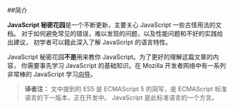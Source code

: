﻿##简介

**JavaScript 秘密花园**是一个不断更新，主要关心 JavaScript 一些古怪用法的文档。
对于如何避免常见的错误，难以发现的问题，以及性能问题和不好的实践给出建议，
初学者可以籍此深入了解 JavaScript 的语言特性。

JavaScript 秘密花园**不是**用来教你 JavaScript。为了更好的理解这篇文章的内容，
你需要事先学习 JavaScript 的基础知识。在 Mozilla 开发者网络中有一系列非常棒的 JavaScript 学习[向导][1]。

> **译者注：** 文中提到的 ES5 是 ECMAScript 5 的简写，是 ECMAScript 标准语言的下一版本，正在开发中。
JavaScript 是此标准语言的一个方言。

[1]: https://developer.mozilla.org/en/JavaScript/Guide

